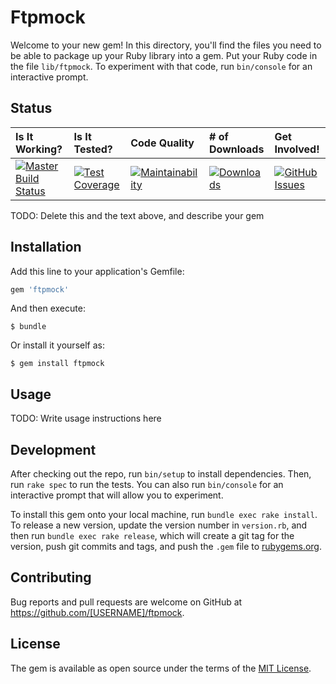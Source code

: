 # Ftpmock

Welcome to your new gem! In this directory, you'll find the files you need to be able to package up your Ruby library into a gem. Put your Ruby code in the file `lib/ftpmock`. To experiment with that code, run `bin/console` for an interactive prompt.

## Status

| Is It Working? | Is It Tested? | Code Quality | **# of Downloads** |  **Get Involved!** |
|:---|:---|:---|:---|:---|
| [![Master Build Status](https://api.travis-ci.org/thejamespinto/ftpmock.svg?branch=master)](https://travis-ci.org/thejamespinto/ftpmock) | [![Test Coverage](https://api.codeclimate.com/v1/badges/25ac02fa4774e3fcb569/test_coverage)](https://codeclimate.com/github/thejamespinto/ftpmock/test_coverage) | [![Maintainability](https://api.codeclimate.com/v1/badges/25ac02fa4774e3fcb569/maintainability)](https://codeclimate.com/github/thejamespinto/ftpmock/maintainability) | [![Downloads](http://img.shields.io/gem/dt/ftpmock.svg)](https://rubygems.org/gems/ftpmock) | [![GitHub Issues](https://img.shields.io/github/issues/thejamespinto/ftpmock.svg)](https://github.com/thejamespinto/ftpmock/issues) |


TODO: Delete this and the text above, and describe your gem

## Installation

Add this line to your application's Gemfile:

```ruby
gem 'ftpmock'
```

And then execute:

    $ bundle

Or install it yourself as:

    $ gem install ftpmock

## Usage

TODO: Write usage instructions here

## Development

After checking out the repo, run `bin/setup` to install dependencies. Then, run `rake spec` to run the tests. You can also run `bin/console` for an interactive prompt that will allow you to experiment.

To install this gem onto your local machine, run `bundle exec rake install`. To release a new version, update the version number in `version.rb`, and then run `bundle exec rake release`, which will create a git tag for the version, push git commits and tags, and push the `.gem` file to [rubygems.org](https://rubygems.org).

## Contributing

Bug reports and pull requests are welcome on GitHub at https://github.com/[USERNAME]/ftpmock.

## License

The gem is available as open source under the terms of the [MIT License](https://opensource.org/licenses/MIT).
